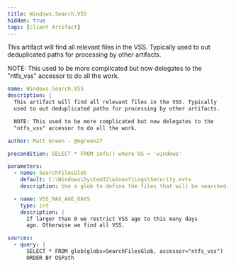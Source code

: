 ```yaml
---
title: Windows.Search.VSS
hidden: true
tags: [Client Artifact]
---
```


This artifact will find all relevant files in the VSS. Typically
used to out deduplicated paths for processing by other artifacts.

NOTE: This used to be more complicated but now delegates to the
"ntfs_vss" accessor to do all the work.


```yaml
name: Windows.Search.VSS
description: |
  This artifact will find all relevant files in the VSS. Typically
  used to out deduplicated paths for processing by other artifacts.

  NOTE: This used to be more complicated but now delegates to the
  "ntfs_vss" accessor to do all the work.

author: Matt Green - @mgreen27

precondition: SELECT * FROM info() where OS = 'windows'

parameters:
  - name: SearchFilesGlob
    default: C:\Windows\System32\winevt\Logs\Security.evtx
    description: Use a glob to define the files that will be searched.

  - name: VSS_MAX_AGE_DAYS
    type: int
    description: |
      If larger than 0 we restrict VSS age to this many days
      ago. Otherwise we find all VSS.

sources:
  - query: |
      SELECT * FROM glob(globs=SearchFilesGlob, accessor="ntfs_vss")
      ORDER BY OSPath

```
